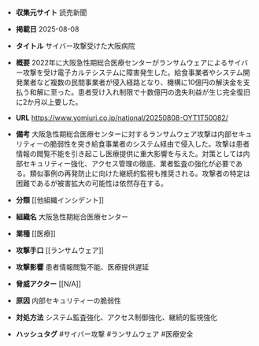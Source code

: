 - **収集元サイト**
読売新聞

- **掲載日**
2025-08-08

- **タイトル**
サイバー攻撃受けた大阪病院

- **概要**
2022年に大阪急性期総合医療センターがランサムウェアによるサイバー攻撃を受け電子カルテシステムに障害発生した。給食事業者やシステム開発業者など複数の民間事業者が侵入経路となり、機構に10億円の解決金を支払う和解に至った。患者受け入れ制限で十数億円の逸失利益が生じ完全復旧に2か月以上要した。

- **URL**
https://www.yomiuri.co.jp/national/20250808-OYT1T50082/

- **備考**
大阪急性期総合医療センターに対するランサムウェア攻撃は内部セキュリティーの脆弱性を突き給食事業者のシステム経由で侵入した。攻撃は患者情報の閲覧不能を引き起こし医療提供に重大影響を与えた。対策としては内部セキュリティー強化、アクセス管理の徹底、業者監査の強化が必要である。類似事例の再発防止に向けた継続的監視も推奨される。攻撃者の特定は困難であるが被害拡大の可能性は依然存在する。

- **分類**
[[他組織インシデント]]

- **組織名**
大阪急性期総合医療センター

- **業種**
[[医療]]

- **攻撃手口**
[[ランサムウェア]]

- **攻撃影響**
患者情報閲覧不能、医療提供遅延

- **脅威アクター**
[[N/A]]

- **原因**
内部セキュリティーの脆弱性

- **対処方法**
システム監査強化、アクセス制御強化、継続的監視強化

- **ハッシュタグ**
#サイバー攻撃 #ランサムウェア #医療安全

